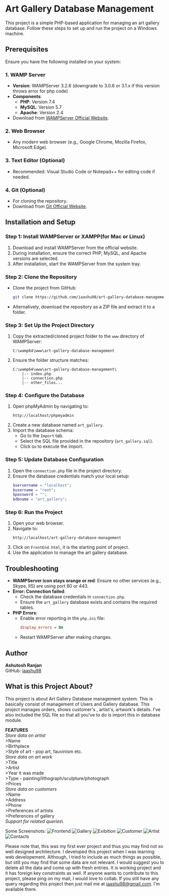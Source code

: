# Art Gallery Database Management

This project is a simple PHP-based application for managing an art gallery database. Follow these steps to set up and run the project on a Windows machine.

## Prerequisites

Ensure you have the following installed on your system:

### 1. **WAMP Server**
   - **Version**: WAMPServer 3.2.6 (downgrade to 3.0.6 or 3.1.x if this version throws error for php code)
   - **Components**:
     - **PHP**: Version 7.4
     - **MySQL**: Version 5.7
     - **Apache**: Version 2.4
   - Download from [WAMPServer Official Website](https://www.wampserver.com/en/).

### 2. **Web Browser**
   - Any modern web browser (e.g., Google Chrome, Mozilla Firefox, Microsoft Edge).

### 3. **Text Editor (Optional)**
   - Recommended: Visual Studio Code or Notepad++ for editing code if needed.

### 4. **Git** (Optional)
   - For cloning the repository.
   - Download from [Git Official Website](https://git-scm.com/).

## Installation and Setup

### Step 1: Install WAMPServer or XAMPP(for Mac or Linux)
1. Download and install WAMPServer from the official website.
2. During installation, ensure the correct PHP, MySQL, and Apache versions are selected.
3. After installation, start the WAMPServer from the system tray.

### Step 2: Clone the Repository
- Clone the project from GitHub:
  ```bash
  git clone https://github.com/iaashu98/art-gallery-database-management.git
  ```
- Alternatively, download the repository as a ZIP file and extract it to a folder.

### Step 3: Set Up the Project Directory
1. Copy the extracted/cloned project folder to the `www` directory of WAMPServer:
   ```
   C:\wamp64\www\art-gallery-database-management
   ```
2. Ensure the folder structure matches:
   ```
   C:\wamp64\www\art-gallery-database-management\
       |-- index.php
       |-- connection.php
       |-- other_files...
   ```

### Step 4: Configure the Database
1. Open phpMyAdmin by navigating to:
   ```
   http://localhost/phpmyadmin
   ```
2. Create a new database named `art_gallery`.
3. Import the database schema:
   - Go to the `Import` tab.
   - Select the SQL file provided in the repository (`art_gallery.sql`).
   - Click `Go` to execute the import.

### Step 5: Update Database Configuration
1. Open the `connection.php` file in the project directory.
2. Ensure the database credentials match your local setup:
   ```php
   $servername = "localhost";
   $username = "root";
   $password = "";
   $dbname = "art_gallery";
   ```

### Step 6: Run the Project
1. Open your web browser.
2. Navigate to:
   ```
   http://localhost/art-gallery-database-management
   ```
3. Click on ```FrontEnd.html```, it is the starting point of project.
3. Use the application to manage the art gallery database.

## Troubleshooting

- **WAMPServer icon stays orange or red**: Ensure no other services (e.g., Skype, IIS) are using port 80 or 443.
- **Error: Connection failed**:
  - Check the database credentials in `connection.php`.
  - Ensure the `art_gallery` database exists and contains the required tables.
- **PHP Errors**:
  - Enable error reporting in the `php.ini` file:
    ```ini
    display_errors = On
    ```
  - Restart WAMPServer after making changes.

## Author
**Ashutosh Ranjan**  
GitHub: [iaashu98](https://github.com/iaashu98)


## What is this Project About?
This project is about Art Gallery Database management system. This is basically consist of management of Users and Gallery database. This project manages orders, shows customer's , artist's, artwork's details.
I've also included the SQL file so that all you've to do is import this in database module.

 <b>FEATURES</b>\
 *Store data on artist*\
    >Name<br>
    >Birthplace\
    >Style of art - pop art, fauvinism etc.\
 *Store data on art work*\
    >Title\
    >Artist\
    >Year it was made\
    >Type - painting/lithograph/sculpture/photograph\
    >Prices\
 *Store data on customers*\
    >Name\
    >Address\
    >Phone\
    >Preferences of artists\
    >Preferences of gallery\
 *Support for related queries*\
 
 Some Screenshots:
 ![Frontend](https://github.com/iaashu98/art-gallery-database-management/blob/53cdcae12c66ab84f89866c06f9ee0bd23027cf2/Screenshots/SharedScreenshot.jpg?raw=true)
 ![Gallery](https://github.com/iaashu98/art-gallery-database-management/blob/53cdcae12c66ab84f89866c06f9ee0bd23027cf2/Screenshots/SharedScreenshot1.jpg?raw=true)
 ![Exibition](https://github.com/iaashu98/art-gallery-database-management/blob/53cdcae12c66ab84f89866c06f9ee0bd23027cf2/Screenshots/SharedScreenshot2.jpg?raw=true)
 ![Customer](https://github.com/iaashu98/art-gallery-database-management/blob/53cdcae12c66ab84f89866c06f9ee0bd23027cf2/Screenshots/SharedScreenshot3.jpg?raw=true)
 ![Artist](https://github.com/iaashu98/art-gallery-database-management/blob/53cdcae12c66ab84f89866c06f9ee0bd23027cf2/Screenshots/SharedScreenshot4.jpg?raw=true)
 ![Contacts](https://github.com/iaashu98/art-gallery-database-management/blob/53cdcae12c66ab84f89866c06f9ee0bd23027cf2/Screenshots/SharedScreenshot5.jpg?raw=true)

 
Please note that, this was my first ever project and thus you may find not so well designed architecture. I developed this project when I was learning web developement. Although, I tried to include as much things as possible, but still you may find that some data are not relevant. I would suggest you to delete all the data and come up with fresh entries. It is working project and it has foreign key constraints as well. If anyone wants to contribute to this project, please ping on my mail, I would love to collab. 
If you still have any query regarding this project then just mail me at iaashu98@gmail.com. I'm available there.
